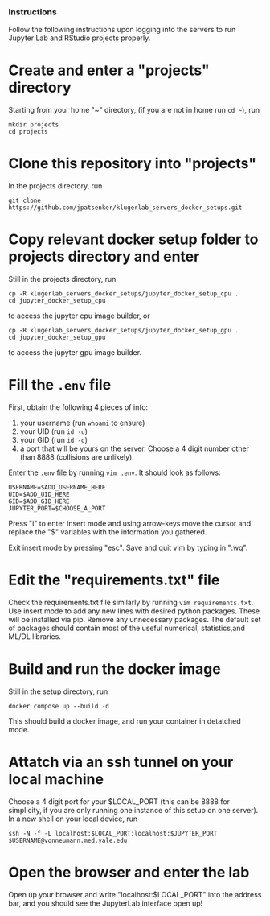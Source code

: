 ### Instructions

Follow the following instructions upon logging into the servers to run Jupyter Lab and RStudio projects properly.

# Create and enter a "projects" directory
Starting from your home "~" directory, (if you are not in home run ```cd ~```), run
```
mkdir projects
cd projects
```

# Clone this repository into "projects"

In the projects directory, run
```
git clone https://github.com/jpatsenker/klugerlab_servers_docker_setups.git
```

# Copy relevant docker setup folder to projects directory and enter

Still in the projects directory, run
```
cp -R klugerlab_servers_docker_setups/jupyter_docker_setup_cpu .
cd jupyter_docker_setup_cpu
```
to access the jupyter cpu image builder, or
```
cp -R klugerlab_servers_docker_setups/jupyter_docker_setup_gpu .
cd jupyter_docker_setup_gpu
```
to access the jupyter gpu image builder.

# Fill the ```.env``` file

First, obtain the following 4 pieces of info:

1. your username (run ```whoami``` to ensure)
2. your UID (run ```id -u```)
3. your GID (run ```id -g```)
4. a port that will be yours on the server. Choose a 4 digit number other than 8888 (collisions are unlikely).

Enter the ```.env``` file by running ```vim .env```. It should look as follows:

```
USERNAME=$ADD_USERNAME_HERE
UID=$ADD_UID_HERE
GID=$ADD_GID_HERE
JUPYTER_PORT=$CHOOSE_A_PORT
```

Press "i" to enter insert mode and using arrow-keys move the cursor and replace the "$" variables with the information you gathered.

Exit insert mode by pressing "esc". Save and quit vim by typing in ":wq".

# Edit the "requirements.txt" file

Check the requirements.txt file similarly by running ```vim requirements.txt```. Use insert mode to add any new lines with desired python packages. These will be installed via pip. Remove any unnecessary packages. The default set of packages should contain most of the useful numerical, statistics,and ML/DL libraries.

# Build and run the docker image

Still in the setup directory, run

```
docker compose up --build -d
```

This should build a docker image, and run your container in detatched mode.

# Attatch via an ssh tunnel on your local machine

Choose a 4 digit port for your $LOCAL_PORT (this can be 8888 for simplicity, if you are only running one instance of this setup on one server). In a new shell on your local device, run

```
ssh -N -f -L localhost:$LOCAL_PORT:localhost:$JUPYTER_PORT $USERNAME@vonneumann.med.yale.edu
```

# Open the browser and enter the lab

Open up your browser and write "localhost:$LOCAL_PORT" into the address bar, and you should see the JupyterLab interface open up!


